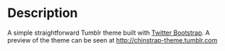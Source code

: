 # Description

A simple straightforward Tumblr theme built with [Twitter Bootstrap](http://twitter.github.io/bootstrap/). A preview of the theme can be seen at http://chinstrap-theme.tumblr.com